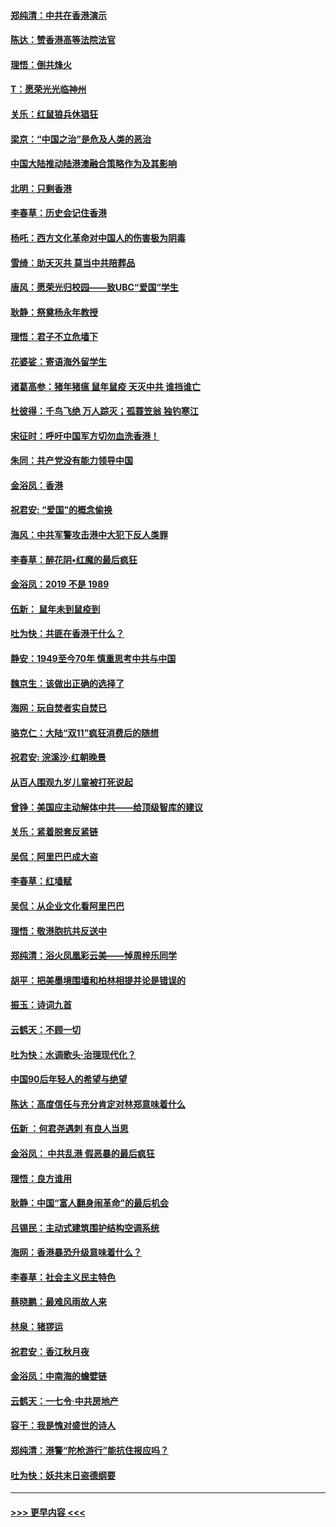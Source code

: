 #### [郑纯清：中共在香港演示](../pages/nsc993/n11670539.md?t=11211555) 
#### [陈达：赞香港高等法院法官](../pages/nsc993/n11669542.md?t=11211555) 
#### [理悟：倒共烽火](../pages/nsc993/n11668844.md?t=11211555) 
#### [T：愿荣光光临神州](../pages/nsc993/n11668421.md?t=11211555) 
#### [关乐：红鼠狼兵休猖狂](../pages/nsc993/n11668378.md?t=11211555) 
#### [梁京：“中国之治”是危及人类的恶治](../pages/nsc993/n11668328.md?t=11211555) 
#### [中国大陆推动陆港澳融合策略作为及其影响](../pages/nsc993/n11668157.md?t=11211555) 
#### [北明：只剩香港](../pages/nsc993/n11668002.md?t=11211555) 
#### [李春草：历史会记住香港](../pages/nsc993/n11667927.md?t=11211555) 
#### [杨吒：西方文化革命对中国人的伤害极为阴毒](../pages/nsc993/n11664521.md?t=11211555) 
#### [雪绮：助天灭共 莫当中共陪葬品](../pages/nsc993/n11662650.md?t=11211555) 
#### [唐风：愿荣光归校园——致UBC“爱国”学生](../pages/nsc993/n11662194.md?t=11211555) 
#### [耿静：祭奠杨永年教授](../pages/nsc993/n11662514.md?t=11211555) 
#### [理悟：君子不立危墙下](../pages/nsc993/n11662172.md?t=11211555) 
#### [花婆娑：寄语海外留学生](../pages/nsc993/n11662121.md?t=11211555) 
#### [诸葛高参：猪年猪瘟 鼠年鼠疫 天灭中共 谁挡谁亡](../pages/nsc993/n11661980.md?t=11211555) 
#### [杜彼得：千鸟飞绝 万人踪灭；孤蓑笠翁 独钓寒江](../pages/nsc993/n11661170.md?t=11211555) 
#### [宋征时：呼吁中国军方切勿血洗香港！](../pages/nsc993/n11415318.md?t=11211555) 
#### [朱同：共产党没有能力领导中国](../pages/nsc993/n11660421.md?t=11211555) 
#### [金浴凤：香港](../pages/nsc993/n11660419.md?t=11211555) 
#### [祝君安: “爱国”的概念偷换](../pages/nsc993/n11659706.md?t=11211555) 
#### [海风：中共军警攻击港中大犯下反人类罪](../pages/nsc993/n11659632.md?t=11211555) 
#### [李春草：醉花阴•红魔的最后疯狂](../pages/nsc993/n11659287.md?t=11211555) 
#### [金浴凤：2019 不是 1989](../pages/nsc993/n11657663.md?t=11211555) 
#### [伍新： 鼠年未到鼠疫到](../pages/nsc993/n11655098.md?t=11211555) 
#### [吐为快：共匪在香港干什么？](../pages/nsc993/n11654891.md?t=11211555) 
#### [静安：1949至今70年 慎重思考中共与中国](../pages/nsc993/n11651244.md?t=11211555) 
#### [魏京生：该做出正确的选择了](../pages/nsc993/n11653084.md?t=11211555) 
#### [海网：玩自焚者实自焚已](../pages/nsc993/n11652423.md?t=11211555) 
#### [骆克仁：大陆“双11”疯狂消费后的随想](../pages/nsc993/n11652305.md?t=11211555) 
#### [祝君安: 浣溪沙·红朝晚景](../pages/nsc993/n11652258.md?t=11211555) 
#### [从百人围观九岁儿童被打死说起](../pages/nsc993/n11651030.md?t=11211555) 
#### [曾铮：美国应主动解体中共——给顶级智库的建议](../pages/nsc993/n11649888.md?t=11211555) 
#### [关乐：紧着脱套反紧链](../pages/nsc993/n11649069.md?t=11211555) 
#### [吴侃：阿里巴巴成大盗](../pages/nsc993/n11645523.md?t=11211555) 
#### [李春草：红墙赋](../pages/nsc993/n11646389.md?t=11211555) 
#### [吴侃：从企业文化看阿里巴巴](../pages/nsc993/n11645476.md?t=11211555) 
#### [理悟：敬港胞抗共反送中](../pages/nsc993/n11645466.md?t=11211555) 
#### [郑纯清：浴火凤凰彩云美——悼周梓乐同学](../pages/nsc993/n11645155.md?t=11211555) 
#### [胡平：把美墨境围墙和柏林相提并论是错误的](../pages/nsc993/n11645134.md?t=11211555) 
#### [振玉：诗词九首](../pages/nsc993/n11644081.md?t=11211555) 
#### [云鹤天：不顾一切](../pages/nsc993/n11643508.md?t=11211555) 
#### [吐为快：水调歌头·治理现代化？](../pages/nsc993/n11643485.md?t=11211555) 
#### [中国90后年轻人的希望与绝望](../pages/nsc993/n11642317.md?t=11211555) 
#### [陈达：高度信任与充分肯定对林郑意味着什么](../pages/nsc993/n11641441.md?t=11211555) 
#### [伍新 ：何君尧遇刺 有良人当思](../pages/nsc993/n11641503.md?t=11211555) 
#### [金浴凤： 中共乱港  假恶暴的最后疯狂](../pages/nsc993/n11641495.md?t=11211555) 
#### [理悟：良方谁用](../pages/nsc993/n11641463.md?t=11211555) 
#### [耿静：中国“富人翻身闹革命”的最后机会](../pages/nsc993/n11640655.md?t=11211555) 
#### [吕锡民：主动式建筑围护结构空调系统](../pages/nsc993/n11640168.md?t=11211555) 
#### [海网：香港暴恐升级意味着什么？](../pages/nsc993/n11635904.md?t=11211555) 
#### [李春草：社会主义民主特色](../pages/nsc993/n11634657.md?t=11211555) 
#### [蔡晓鹏：最难风雨故人来](../pages/nsc993/n11633145.md?t=11211555) 
#### [林泉：猪猡运](../pages/nsc993/n11631469.md?t=11211555) 
#### [祝君安：香江秋月夜](../pages/nsc993/n11631440.md?t=11211555) 
#### [金浴凤：中南海的蟾嬖链](../pages/nsc993/n11631290.md?t=11211555) 
#### [云鹤天：一七令·中共房地产](../pages/nsc993/n11630084.md?t=11211555) 
#### [容干：我是愧对盛世的诗人](../pages/nsc993/n11630059.md?t=11211555) 
#### [郑纯清：港警“陀枪游行”能抗住报应吗？](../pages/nsc993/n11629999.md?t=11211555) 
#### [吐为快：妖共末日盗德纲要](../pages/nsc993/n11628610.md?t=11211555) 

----
#### [ >>> 更早内容 <<< ](../indexes/nsc993-earlier.md)

